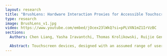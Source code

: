 ```yaml
---
layout: research
title: "BrushLens: Hardware Interaction Proxies for Accessible Touchscreen Interface Actuation"
type: research
image: BrushLens_v1.jpg
video: https://www.youtube.com/embed/jOcex23lWkQ?si=pPLVXN1mZ1IrVzBC
sections:
  Authors: Chen Liang, Yasha Iravantchi, Thomas Krolikowski, Ruijie Geng, Alanson Sample, and Anhong Guo

  Abstract: Touchscreen devices, designed with an assumed range of user abilities and interaction patterns, often present challenges for individuals with diverse abilities to operate independently. Prior efforts to improve accessibility through tools or algorithms necessitated alterations to touchscreen hardware or software, making them inapplicable for the large number of existing legacy devices. In this paper, we introduce BrushLens, a hardware interaction proxy that performs physical interactions on behalf of users while allowing them to continue utilizing accessible interfaces, such as screenreaders and assistive touch on smartphones, for interface exploration and command input. BrushLens maintains an interface model for accurate target localization and utilizes exchangeable actuators for physical actuation across a variety of device types, effectively reducing user workload and minimizing the risk of mistouch. Our evaluations reveal that BrushLens lowers the mistouch rate and empowers visually and motor impaired users to interact with otherwise inaccessible physical touchscreens more effectively. 
---
```

